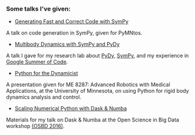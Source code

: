### Some talks I've given:

- [Generating Fast and Correct Code with SymPy](codegen_talk)

A talk on code generation in SymPy, given for PyMNtos.

- [Multibody Dynamics with SymPy and PyDy](pydy_talk)

A talk I gave for my research lab about [PyDy](https://github.com/pydy/pydy),
[SymPy](https://github.com/sympy/sympy), and my experience in [Google Summer of
Code](https://www.google-melange.com/gsoc/homepage/google/gsoc2014).

- [Python for the Dynamicist](dynamics_talk)

A presentation given for ME 8287: Advanced Robotics with Medical Applications,
at the University of Minnesota, on using Python for rigid body dynamics analysis
and control.

- [Scaling Numerical Python with Dask & Numba](osbd_talk)

Materials for my talk on Dask & Numba at the Open Science in Big Data workshop
[(OSBD 2016)](https://osbd.github.io/).
